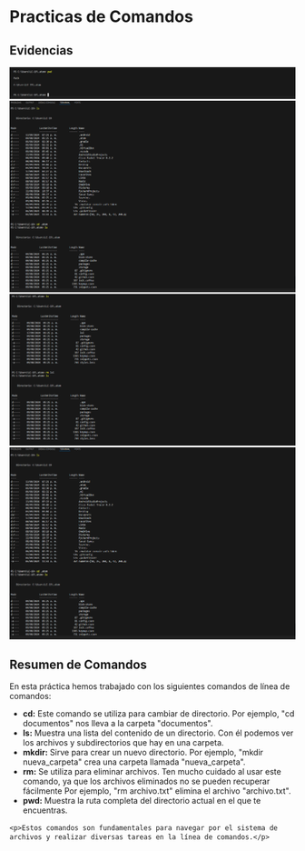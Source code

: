 
   <h1>Practicas de Comandos</h1>

  <h2>Evidencias</h2>
    <img src="cp1.png" alt="Evidencia 1">
    <img src="cp2.png" alt="Evidencia 2">
    <img src="cp3.png" alt="Evidencia 3">
    <img src="cp4.png" alt="Evidencia 4">

   <h2>Resumen de Comandos</h2>
   <p>En esta práctica hemos trabajado con los siguientes comandos de línea de comandos:</p>
  <ul>
       <li><b>cd:</b> Este comando se utiliza para cambiar de directorio. Por ejemplo, "cd documentos" nos lleva a la carpeta "documentos".</li>
        <li><b>ls:</b> Muestra una lista del contenido de un directorio. Con él podemos ver los archivos y subdirectorios que hay en una carpeta.</li>
        <li><b>mkdir:</b> Sirve para crear un nuevo directorio. Por ejemplo, "mkdir nueva_carpeta" crea una carpeta llamada "nueva_carpeta".</li>
        <li><b>rm:</b> Se utiliza para eliminar archivos. Ten mucho cuidado al usar este comando, ya que los archivos eliminados no se pueden recuperar fácilmente Por ejemplo, "rm archivo.txt" elimina el archivo "archivo.txt".</li>
        <li><b>pwd:</b> Muestra la ruta completa del directorio actual en el que te encuentras.</li>
    </ul>

    <p>Estos comandos son fundamentales para navegar por el sistema de archivos y realizar diversas tareas en la línea de comandos.</p>
